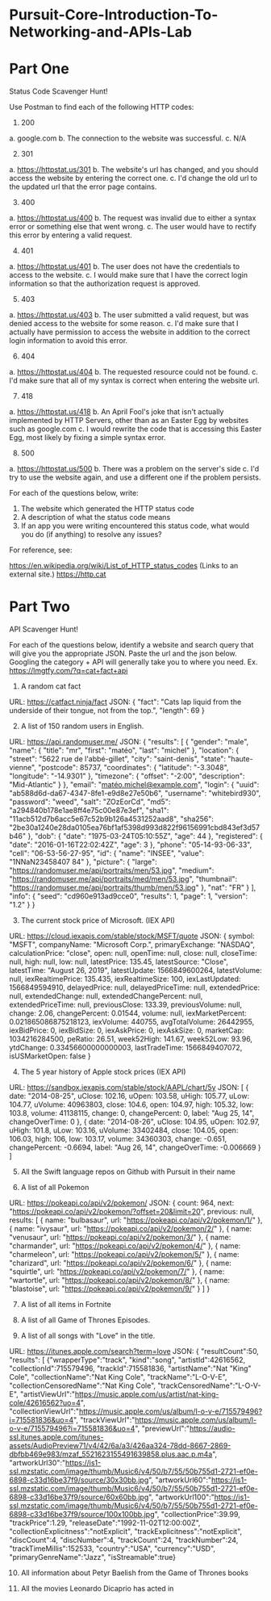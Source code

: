 # Pursuit-Core-Introduction-To-Networking-and-APIs-Lab

# Part One

Status Code Scavenger Hunt!

Use Postman to find each of the following HTTP codes:


1. 200

a. google.com
b. The connection to the website was successful.
c. N/A

2. 301

a. https://httpstat.us/301
b. The website's url has changed, and you should access the website by entering the correct one.
c. I'd change the old url to the updated url that the error page contains.

3. 400

a.  https://httpstat.us/400
b.  The request was invalid due to either a syntax error or something else that went wrong.
c.  The user would have to rectify this error by entering a valid request.

4. 401

a. https://httpstat.us/401
b. The user does not have the credentials to access to the website.
c.  I would make sure that I have the correct login information so that the authorization request is approved.

5. 403

a. https://httpstat.us/403
b. The user submitted a valid request, but was denied access to the website for some reason.
c.  I'd make sure that I actually have permission to access the website in addition to the correct login information to avoid this error.

6. 404

a. https://httpstat.us/404
b. The requested resource could not be found.
c. I'd make sure that all of my syntax is correct when entering the website url.

7. 418

a. https://httpstat.us/418
b. An April Fool's joke that isn't actually implemented by HTTP Servers, other than as an Easter Egg by websites such as google.com
c. I would rewrite the code that is accessing this Easter Egg, most likely by fixing a simple syntax error.

8. 500

a. https://httpstat.us/500
b. There was a problem on the server's side
c. I'd try to use the website again, and use a different one if the problem persists.


For each of the questions below, write:

1. The website which generated the HTTP status code
2. A description of what the status code means
3. If an app you were writing encountered this status code, what would you do (if anything) to resolve any issues?


For reference, see:

https://en.wikipedia.org/wiki/List_of_HTTP_status_codes (Links to an external site.)
https://http.cat


# Part Two

API Scavenger Hunt!

For each of the questions below, identify a website and search query that will give you the appropriate JSON.  Paste the url and the json below.  Googling the category + API will generally take you to where you need.  Ex. https://lmgtfy.com/?q=cat+fact+api

1. A random cat fact

URL: https://catfact.ninja/fact
JSON: {
"fact": "Cats lap liquid from the underside of their tongue, not from the top.",
"length": 69
}

2. A list of 150 random users in English.

URL: https://api.randomuser.me/
JSON: {
"results": [
{
"gender": "male",
"name": {
"title": "mr",
"first": "matéo",
"last": "michel"
},
"location": {
"street": "5622 rue de l'abbé-gillet",
"city": "saint-denis",
"state": "haute-vienne",
"postcode": 85737,
"coordinates": {
"latitude": "-3.3048",
"longitude": "-14.9301"
},
"timezone": {
"offset": "-2:00",
"description": "Mid-Atlantic"
}
},
"email": "matéo.michel@example.com",
"login": {
"uuid": "ab588d6d-da67-4347-8fe1-e9d8e27e50b6",
"username": "whitebird930",
"password": "weed",
"salt": "ZOzEorCd",
"md5": "a294840b178e1ae8ff4e75c00e87e3ef",
"sha1": "11acb512d7b6acc5e67c52b9b126a4531252aad8",
"sha256": "2be30a1240e28da0105ea76bf1af5398d993d822f96156991cbd843ef3d57b46"
},
"dob": {
"date": "1975-03-24T05:10:55Z",
"age": 44
},
"registered": {
"date": "2016-01-16T22:02:42Z",
"age": 3
},
"phone": "05-14-93-06-33",
"cell": "06-53-56-27-95",
"id": {
"name": "INSEE",
"value": "1NNaN23458407 84"
},
"picture": {
"large": "https://randomuser.me/api/portraits/men/53.jpg",
"medium": "https://randomuser.me/api/portraits/med/men/53.jpg",
"thumbnail": "https://randomuser.me/api/portraits/thumb/men/53.jpg"
},
"nat": "FR"
}
],
"info": {
"seed": "cd960e913ad9cce0",
"results": 1,
"page": 1,
"version": "1.2"
}
}

3. The current stock price of Microsoft. (IEX API)

URL: https://cloud.iexapis.com/stable/stock/MSFT/quote
JSON: {
symbol: "MSFT",
companyName: "Microsoft Corp.",
primaryExchange: "NASDAQ",
calculationPrice: "close",
open: null,
openTime: null,
close: null,
closeTime: null,
high: null,
low: null,
latestPrice: 135.45,
latestSource: "Close",
latestTime: "August 26, 2019",
latestUpdate: 1566849600264,
latestVolume: null,
iexRealtimePrice: 135.435,
iexRealtimeSize: 100,
iexLastUpdated: 1566849594910,
delayedPrice: null,
delayedPriceTime: null,
extendedPrice: null,
extendedChange: null,
extendedChangePercent: null,
extendedPriceTime: null,
previousClose: 133.39,
previousVolume: null,
change: 2.06,
changePercent: 0.01544,
volume: null,
iexMarketPercent: 0.021865086875218123,
iexVolume: 440755,
avgTotalVolume: 26442955,
iexBidPrice: 0,
iexBidSize: 0,
iexAskPrice: 0,
iexAskSize: 0,
marketCap: 1034216284500,
peRatio: 26.51,
week52High: 141.67,
week52Low: 93.96,
ytdChange: 0.33456600000000003,
lastTradeTime: 1566849407072,
isUSMarketOpen: false
}

4. The 5 year history of Apple stock prices (IEX API)

URL: https://sandbox.iexapis.com/stable/stock/AAPL/chart/5y
JSON: [
{
date: "2014-08-25",
uClose: 102.16,
uOpen: 103.58,
uHigh: 105.77,
uLow: 104.77,
uVolume: 40963803,
close: 104.6,
open: 104.97,
high: 105.32,
low: 103.8,
volume: 41138115,
change: 0,
changePercent: 0,
label: "Aug 25, 14",
changeOverTime: 0
},
{
date: "2014-08-26",
uClose: 104.95,
uOpen: 102.97,
uHigh: 101.8,
uLow: 103.16,
uVolume: 33402484,
close: 104.05,
open: 106.03,
high: 106,
low: 103.17,
volume: 34360303,
change: -0.651,
changePercent: -0.6694,
label: "Aug 26, 14",
changeOverTime: -0.006669
}
]

5. All the Swift language repos on Github with Pursuit in their name


6. A list of all Pokemon

URL: https://pokeapi.co/api/v2/pokemon/
JSON: {
count: 964,
next: "https://pokeapi.co/api/v2/pokemon/?offset=20&limit=20",
previous: null,
results: [
{
name: "bulbasaur",
url: "https://pokeapi.co/api/v2/pokemon/1/"
},
{
name: "ivysaur",
url: "https://pokeapi.co/api/v2/pokemon/2/"
},
{
name: "venusaur",
url: "https://pokeapi.co/api/v2/pokemon/3/"
},
{
name: "charmander",
url: "https://pokeapi.co/api/v2/pokemon/4/"
},
{
name: "charmeleon",
url: "https://pokeapi.co/api/v2/pokemon/5/"
},
{
name: "charizard",
url: "https://pokeapi.co/api/v2/pokemon/6/"
},
{
name: "squirtle",
url: "https://pokeapi.co/api/v2/pokemon/7/"
},
{
name: "wartortle",
url: "https://pokeapi.co/api/v2/pokemon/8/"
},
{
name: "blastoise",
url: "https://pokeapi.co/api/v2/pokemon/9/"
}
]
}


7. A list of all items in Fortnite


8. A list of all Game of Thrones Episodes.


9. A list of all songs with "Love" in the title.

URL: https://itunes.apple.com/search?term=love
JSON: {
"resultCount":50,
"results": [
{"wrapperType":"track", "kind":"song", "artistId":42616562, "collectionId":715579496, "trackId":715581836, "artistName":"Nat \"King\" Cole", "collectionName":"Nat King Cole", "trackName":"L-O-V-E", "collectionCensoredName":"Nat King Cole", "trackCensoredName":"L-O-V-E", "artistViewUrl":"https://music.apple.com/us/artist/nat-king-cole/42616562?uo=4", "collectionViewUrl":"https://music.apple.com/us/album/l-o-v-e/715579496?i=715581836&uo=4", "trackViewUrl":"https://music.apple.com/us/album/l-o-v-e/715579496?i=715581836&uo=4", 
"previewUrl":"https://audio-ssl.itunes.apple.com/itunes-assets/AudioPreview71/v4/42/6a/a3/426aa324-78dd-8667-2869-dbfbb469e983/mzaf_5521623155491639858.plus.aac.p.m4a", "artworkUrl30":"https://is1-ssl.mzstatic.com/image/thumb/Music6/v4/50/b7/55/50b755d1-2721-ef0e-6898-c33d16be37f9/source/30x30bb.jpg", "artworkUrl60":"https://is1-ssl.mzstatic.com/image/thumb/Music6/v4/50/b7/55/50b755d1-2721-ef0e-6898-c33d16be37f9/source/60x60bb.jpg", "artworkUrl100":"https://is1-ssl.mzstatic.com/image/thumb/Music6/v4/50/b7/55/50b755d1-2721-ef0e-6898-c33d16be37f9/source/100x100bb.jpg", "collectionPrice":39.99, "trackPrice":1.29, "releaseDate":"1992-11-02T12:00:00Z", "collectionExplicitness":"notExplicit", "trackExplicitness":"notExplicit", "discCount":4, "discNumber":4, "trackCount":24, "trackNumber":24, "trackTimeMillis":152533, "country":"USA", "currency":"USD", "primaryGenreName":"Jazz", "isStreamable":true}

10. All information about Petyr Baelish from the Game of Thrones books


11. All the movies Leonardo Dicaprio has acted in
